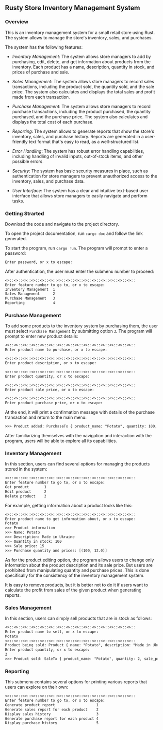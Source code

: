 ## Rusty Store Inventory Management System

### Overview

This is an inventory management system for a small retail store using Rust. The system allows to manage the store's inventory, sales, and purchases.

The system has the following features:

- *Inventory Management*: The system allows store managers to add by purchasing, edit, delete, and get information about products from the inventory. Each product has a name, description, quantity in stock, and prices of purchase and sale.

- *Sales Management*: The system allows store managers to record sales transactions, including the product sold, the quantity sold, and the sale price. The system also calculates and displays the total sales and profit made from each transaction.

- *Purchase Management*: The system allows store managers to record purchase transactions, including the product purchased, the quantity purchased, and the purchase price. The system also calculates and displays the total cost of each purchase.

- *Reporting*: The system allows to generate reports that show the store's inventory, sales, and purchase history. Reports are generated in a user-friendly text format that's easy to read, as a well-structured list.

- *Error Handling*: The system has robust error handling capabilities, including handling of invalid inputs, out-of-stock items, and other possible errors.

- *Security*: The system has basic security measures in place, such as authentication for store managers to prevent unauthorized access to the inventory, sales, and purchase data.

- *User Interface*: The system has a clear and intuitive text-based user interface that allows store managers to easily navigate and perform tasks.

### Getting Strarted

Download the code and navigate to the project directory.

To open the project documentation, run `cargo doc` and follow the link generated.

To start the program, run `cargo run`.
The program will prompt to enter a password:
```txt
Enter password, or x to escape:
```
After authentication, the user must enter the submenu number to proceed:
```txt
<>::<>::<>::<>::<>::<>::<>::<>::<>::<>::<>::<>::<>::<>::<>::
Enter feature number to go to, or x to escape:
Inventory Management  1
Sales Management      2
Purchase Management   3
Reporting             4
```

### Purchase Management

To add some products to the inventory system by purchasing them, the user must select `Purchase Management` by submitting option `3`. The program will prompt to enter new product details:

```txt
<>::<>::<>::<>::<>::<>::<>::<>::<>::<>::<>::<>::<>::<>::<>::
Enter product name to purchase, or x to escape:
```
```txt
<>::<>::<>::<>::<>::<>::<>::<>::<>::<>::<>::<>::<>::<>::<>::
Enter product description, or x to escape:
```
```txt
<>::<>::<>::<>::<>::<>::<>::<>::<>::<>::<>::<>::<>::<>::<>::
Enter product quantity, or x to escape:
```
```txt
<>::<>::<>::<>::<>::<>::<>::<>::<>::<>::<>::<>::<>::<>::<>::
Enter product sale price, or x to escape:
```
```txt
<>::<>::<>::<>::<>::<>::<>::<>::<>::<>::<>::<>::<>::<>::<>::
Enter product purchase price, or x to escape:
```

At the end, it will print a confirmation message with details of the purchase transaction and return to the main menu:
```txt
>>> Product added: PurchaseTx { product_name: "Potato", quantity: 100, purchase_price: 15.0 }; Total cost: 1500
```

After familiarizing themselves with the navigation and interaction with the program, users will be able to explore all its capabilities.

### Inventory Management

In this section, users can find several options for managing the products stored in the system:
```txt
<>::<>::<>::<>::<>::<>::<>::<>::<>::<>::<>::<>::<>::<>::<>::
Enter feature number to go to, or x to escape:
Get product       1
Edit product      2
Delete product    3
```
For example, getting information about a product looks like this:
```txt
<>::<>::<>::<>::<>::<>::<>::<>::<>::<>::<>::<>::<>::<>::<>::
Enter product name to get information about, or x to escape:
Potato
>>> Product information
>>> Name: Potato
>>> Description: Made in Ukraine
>>> Quantity in stock: 100
>>> Sale price: 15
>>> Purchase quantity and prices: [(100, 12.0)]
```
As for the product editing option, the program allows users to change only information about the product description and its sale price. But users are prohibited from manipulating quantity and purchase prices. This is done specifically for the consistency of the inventory management system.

It is easy to remove products, but it is better not to do it if users want to calculate the profit from sales of the given product when generating reports.

### Sales Management

In this section, users can simply sell products that are in stock as follows:
```txt
<>::<>::<>::<>::<>::<>::<>::<>::<>::<>::<>::<>::<>::<>::<>::
Enter product name to sell, or x to escape:
Potato
<>::<>::<>::<>::<>::<>::<>::<>::<>::<>::<>::<>::<>::<>::<>::
Product being sold: Product { name: "Potato", description: "Made in Ukraine", quantity: 100, sale_price: 15.0, purchase_prices: [(100, 12.0)] }
Enter product quantity, or x to escape:
2
>>> Product sold: SaleTx { product_name: "Potato", quantity: 2, sale_price: 15.0 }
```

### Reporting

This submenu contains several options for printing various reports that users can explore on their own:
```txt
<>::<>::<>::<>::<>::<>::<>::<>::<>::<>::<>::<>::<>::<>::<>::
Enter feature number to go to, or x to escape:
Generate product report                   1
Generate sales report for each product    2
Display sales history                     3
Generate purchase report for each product 4
Display purchase history                  5
```
